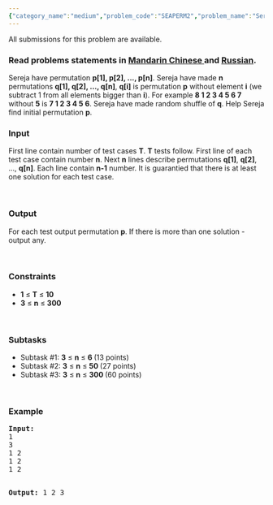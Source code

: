 ```yaml
---
{"category_name":"medium","problem_code":"SEAPERM2","problem_name":"Sereja and Permutations","languages_supported":{"0":"ADA","1":"ASM","2":"BASH","3":"BF","4":"C","5":"C99 strict","6":"CAML","7":"CLOJ","8":"CLPS","9":"CPP 4.3.2","10":"CPP 4.9.2","11":"CPP14","12":"CS2","13":"D","14":"ERL","15":"FORT","16":"FS","17":"GO","18":"HASK","19":"ICK","20":"ICON","21":"JAVA","22":"JS","23":"LISP clisp","24":"LISP sbcl","25":"LUA","26":"NEM","27":"NICE","28":"NODEJS","29":"PAS fpc","30":"PAS gpc","31":"PERL","32":"PERL6","33":"PHP","34":"PIKE","35":"PRLG","36":"PYTH","37":"PYTH 3.4","38":"RUBY","39":"SCALA","40":"SCM guile","41":"SCM qobi","42":"ST","43":"TCL","44":"TEXT","45":"WSPC"},"max_timelimit":4,"source_sizelimit":50000,"problem_author":"sereja","problem_tester":null,"date_added":"10-09-2014","tags":{"0":"ad","1":"hashing","2":"medium","3":"nov14","4":"sereja"},"editorial_url":"http://discuss.codechef.com/problems/SEAPERM2","time":{"view_start_date":1416216600,"submit_start_date":1416216600,"visible_start_date":1416216600,"end_date":1735669800},"layout":"problem"}
---
```

<span class="solution-visible-txt">All submissions for this problem are available.</span><h3> Read problems statements in <a target="_blank" href="http://www.codechef.com/download/translated/NOV14/mandarin/SEAPERM2.pdf">Mandarin Chinese </a> and <a target="_blank" href="http://www.codechef.com/download/translated/NOV14/russian/SEAPERM2.pdf">Russian</a>.</h3>
<p>Sereja have permutation <b>p[1], p[2], ..., p[n]</b>. Sereja have made <b>n</b> permutations <b>q[1], q[2], ..., q[n]</b>, <b>q[i]</b> is permutation <b>p</b> without element <b>i</b> (we subtract 1 from all elements bigger than <b>i</b>). For example <b>8 1 2 3 4 5 6 7</b> without <b>5</b> is <b>7 1 2 3 4 5 6</b>. Sereja have made random shuffle of <b>q</b>. Help Sereja find initial permutation <b>p</b>.</p>
<h3>Input</h3>
<p>First line contain number of test cases <b>T</b>. <b>T</b> tests follow. First line of each test case contain number <b>n</b>. Next <b>n</b> lines describe permutations <b>q[1]</b>, <b>q[2]</b>, ..., <b>q[n]</b>. Each line contain <b>n-1</b> number. It is guarantied that there is at least one solution for each test case.</p>
<p> </p>
<h3>Output</h3>
<p>For each test output permutation <b>p</b>. If there is more than one solution - output any.</p>
<p> </p>
<h3>Constraints</h3>
<ul>
<li><b>1</b> ≤ <b>T</b> ≤ <b> 10 </b></li>
<li><b>3</b> ≤ <b>n</b> ≤ <b> 300 </b></li>
</ul>
<p> </p>
<h3>Subtasks</h3>
<ul>
<li>Subtask #1: <b>3</b> ≤ <b>n</b> ≤ <b> 6 </b> (13 points)</li>
<li>Subtask #2: <b>3</b> ≤ <b>n</b> ≤ <b> 50 </b> (27 points)</li>
<li>Subtask #3: <b>3</b> ≤ <b>n</b> ≤ <b> 300 </b> (60 points)</li>
</ul>
<p> </p>
<h3>Example</h3>
<pre><b>Input:</b>
1
3
1 2
1 2
1 2

<b>Output:</b>
1 2 3

</pre><p> </p>
